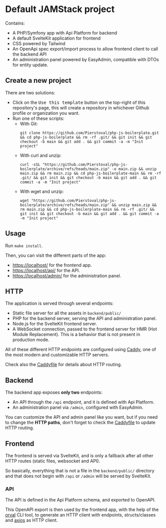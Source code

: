 Default JAMStack project
========================

Contains:

* A PHP/Symfony app with Api Platform for backend
* A default SvelteKit application for frontend
* CSS powered by Tailwind
* An OpenApi spec export/import process to allow frontend client to call the backend API
* An administration panel powered by EasyAdmin, compatible with DTOs for entity update.

## Create a new project

There are two solutions:

* Click on the <kbd>Use this template</kbd> button on the top-right of this repository's page, this will create a repository in whichever Github profile or organization you want.
* Run one of these scripts:
  * With Git:
    ```
    git clone https://github.com/Pierstoval/php-js-boilerplate.git && cd php-js-boilerplate && rm -rf .git/ && git init && git checkout -b main && git add . && git commit -a -m "Init project"
    ```
  * With curl and unzip:
    ```
    curl -sSL "https://github.com/Pierstoval/php-js-boilerplate/archive/refs/heads/main.zip" -o main.zip && unzip main.zip && rm main.zip && cd php-js-boilerplate-main && rm -rf .git/ && git init && git checkout -b main && git add . && git commit -a -m "Init project"
    ```
  * With wget and unzip:
    ```
    wget "https://github.com/Pierstoval/php-js-boilerplate/archive/refs/heads/main.zip" && unzip main.zip && rm main.zip && cd php-js-boilerplate-main && rm -rf .git/ && git init && git checkout -b main && git add . && git commit -a -m "Init project"
    ```

## Usage

Run `make install`.

Then, you can visit the different parts of the app:

* [https://localhost/](https://localhost/) for the frontend app.
* [https://localhost/api/](https://localhost/api/) for the API.
* [https://localhost/admin/](https://localhost/admin/) for the administration panel.

## HTTP

The application is served through several endpoints:

* Static file server for all the assets in `backend/public/`
* PHP for the backend server, serving the API and administration panel.
* Node.js for the SvelteKit frontend server.
* A WebSocket connection, passed to the frontend server for HMR (Hot Module Replacement). This is a behavior that is not present in production mode.

All of these different HTTP endpoints are configured using [Caddy](https://caddyserver.com), one of the most modern and customizable HTTP servers.

Check also the [Caddyfile](./docker/caddy/Caddyfile) for details about HTTP routing.

## Backend

The backend app exposes **only two** endpoints:

* An API through the `/api` endpoint, and it is defined with Api Platform.
* An administration panel via `/admin`, configured with EasyAdmin.

You can customize the API and admin panel like you want, but if you need to change the **HTTP paths**, don't forget to check the [Caddyfile](./docker/caddy/Caddyfile) to update HTTP routing.

## Frontend

The frontend is served via SvelteKit, and is only a fallback after all other HTTP routes (static files, websocket and API).

So basically, everything that is not a file in the `backend/public/` directory and that does not begin with `/api` or `/admin` will be served by SvelteKit.

### API

The API is defined in the Api Platform schema, and exported to OpenAPI.

This OpenAPI export is then used by the frontend app, with the help of the [orval](https://orval.dev/) CLI tool, to generate an HTTP client with endpoints, structs/classes and [axios](https://axios-http.com) as HTTP client.
